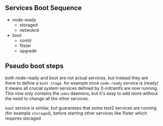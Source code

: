 
## Services Boot Sequence
- node-ready
  - storaged
  - netwokrd
- boot
  - contd
  - flister
  - upgrade

## Pseudo boot steps
both node-ready and boot are not actual services, but instead they are there to define a `boot stage`. for example once `node-ready` service is (ready) it means all crucial system services defined by 0-initramfs are now running. This now only contains the `udev` daemons, but it's easy to add more without the need to change all the other services.

`boot` service is similar, but guarantees that some test2 services are running (for example `storaged`), before starting other services like flister which requires storaged
